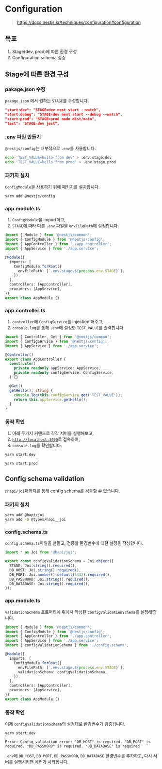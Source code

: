 # Configuration

> https://docs.nestjs.kr/techniques/configuration#configuration

## 목표

1. Stage(dev, prod)에 따른 환경 구성
2. Configuration schema 검증

## Stage에 따른 환경 구성

### pakage.json 수정

`pakage.json` 에서 원하는 `STAGE`를 구성합니다.

```json
"start:dev": "STAGE=dev nest start --watch",
"start:debug": "STAGE=dev nest start --debug --watch",
"start:prod": "STAGE=prod node dist/main",
"test": "STAGE=dev jest",
```

### .env 파일 만들기

`@nestjs/config`는 내부적으로 `.env`를 사용합니다.

```sh
echo 'TEST_VALUE=hello from dev' > .env.stage.dev
echo 'TEST_VALUE=hello from prod' > .env.stage.prod
```

### 패키지 설치

`ConfigModule`을 사용하기 위해 패키지를 설치합니다.

```sh
yarn add @nestjs/config
```

### app.module.ts

1. `ConfigModule`을 import하고,
2. `STAGE`에 따라 다른 `.env` 파일을 `envFilePath`에 설정합니다.

```ts
import { Module } from '@nestjs/common';
import { ConfigModule } from '@nestjs/config';
import { AppController } from './app.controller';
import { AppService } from './app.service';

@Module({
  imports: [
    ConfigModule.forRoot({
      envFilePath: [`.env.stage.${process.env.STAGE}`],
    }),
  ],
  controllers: [AppController],
  providers: [AppService],
})
export class AppModule {}
```

### app.controller.ts

1. `controller`에 `ConfigService`를 injection 해주고,
2. `console.log`를 통해 `.env`에 설정한 `TEST_VALUE`를 출력합니다.

```ts
import { Controller, Get } from '@nestjs/common';
import { ConfigService } from '@nestjs/config';
import { AppService } from './app.service';

@Controller()
export class AppController {
  constructor(
    private readonly appService: AppService,
    private readonly configService: ConfigService,
  ) {}

  @Get()
  getHello(): string {
    console.log(this.configService.get('TEST_VALUE'));
    return this.appService.getHello();
  }
}
```

### 동작 확인

1. 아래 두가지 커맨드로 각각 서버를 실행해보고,
2. [`http://localhost:3000`](http://localhost:3000)로 접속하여,
3. `console.log`를 확인합니다.

```sh
yarn start:dev
```

```sh
yarn start:prod
```

## Config schema validation

`@hapi/joi`패키지를 통해 config schema를 검증할 수 있습니다.

### 패키지 설치

```sh
yarn add @hapi/joi
yarn add -D @types/hapi__joi
```

### config.schema.ts

`config.schema.ts`파일을 만들고, 검증할 환경변수에 대한 설정을 작성합니다.

```ts
import * as Joi from '@hapi/joi';

export const configValidationSchema = Joi.object({
  STAGE: Joi.string().required(),
  DB_HOST: Joi.string().required(),
  DB_PORT: Joi.number().default(5432).required(),
  DB_PASSWORD: Joi.string().required(),
  DB_DATABASE: Joi.string().required(),
});
```

### app.module.ts

`validationSchema` 프로퍼티에 위에서 작성한 `configValidationSchema`를 설정해줍니다.

```ts
import { Module } from '@nestjs/common';
import { ConfigModule } from '@nestjs/config';
import { AppController } from './app.controller';
import { AppService } from './app.service';
import { configValidationSchema } from './config.schema';

@Module({
  imports: [
    ConfigModule.forRoot({
      envFilePath: [`.env.stage.${process.env.STAGE}`],
      validationSchema: configValidationSchema,
    }),
  ],
  controllers: [AppController],
  providers: [AppService],
})
export class AppModule {}
```

### 동작 확인

이제 `configValidationSchema`의 설정대로 환경변수가 검증됩니다.

```sh
yarn start:dev
```

```
Error: Config validation error: "DB_HOST" is required. "DB_PORT" is required. "DB_PASSWORD" is required. "DB_DATABASE" is required
```

`.env`에 `DB_HOST`, `DB_PORT`, `DB_PASSWORD`, `DB_DATABASE` 환경변수를 추가하고, 다시 서버를 실행시키면 에러가 사라집니다.
